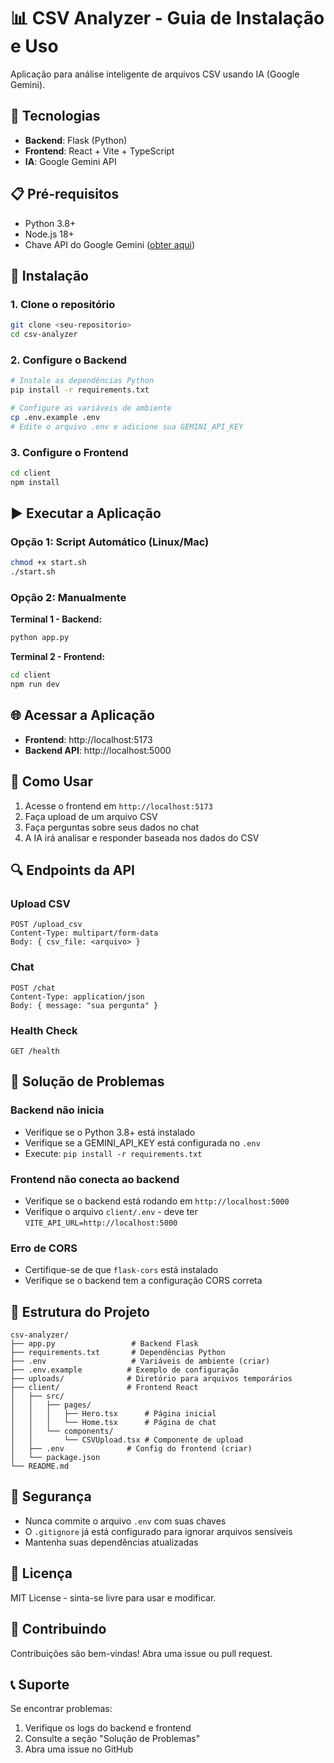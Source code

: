 # 📊 CSV Analyzer - Guia de Instalação e Uso

Aplicação para análise inteligente de arquivos CSV usando IA (Google Gemini).

## 🚀 Tecnologias

- **Backend**: Flask (Python)
- **Frontend**: React + Vite + TypeScript
- **IA**: Google Gemini API

## 📋 Pré-requisitos

- Python 3.8+
- Node.js 18+
- Chave API do Google Gemini ([obter aqui](https://makersuite.google.com/app/apikey))

## 🔧 Instalação

### 1. Clone o repositório

```bash
git clone <seu-repositorio>
cd csv-analyzer
```

### 2. Configure o Backend

```bash
# Instale as dependências Python
pip install -r requirements.txt

# Configure as variáveis de ambiente
cp .env.example .env
# Edite o arquivo .env e adicione sua GEMINI_API_KEY
```

### 3. Configure o Frontend

```bash
cd client
npm install
```

## ▶️ Executar a Aplicação

### Opção 1: Script Automático (Linux/Mac)

```bash
chmod +x start.sh
./start.sh
```

### Opção 2: Manualmente

**Terminal 1 - Backend:**
```bash
python app.py
```

**Terminal 2 - Frontend:**
```bash
cd client
npm run dev
```

## 🌐 Acessar a Aplicação

- **Frontend**: http://localhost:5173
- **Backend API**: http://localhost:5000

## 📝 Como Usar

1. Acesse o frontend em `http://localhost:5173`
2. Faça upload de um arquivo CSV
3. Faça perguntas sobre seus dados no chat
4. A IA irá analisar e responder baseada nos dados do CSV

## 🔍 Endpoints da API

### Upload CSV
```
POST /upload_csv
Content-Type: multipart/form-data
Body: { csv_file: <arquivo> }
```

### Chat
```
POST /chat
Content-Type: application/json
Body: { message: "sua pergunta" }
```

### Health Check
```
GET /health
```

## 🐛 Solução de Problemas

### Backend não inicia
- Verifique se o Python 3.8+ está instalado
- Verifique se a GEMINI_API_KEY está configurada no `.env`
- Execute: `pip install -r requirements.txt`

### Frontend não conecta ao backend
- Verifique se o backend está rodando em `http://localhost:5000`
- Verifique o arquivo `client/.env` - deve ter `VITE_API_URL=http://localhost:5000`

### Erro de CORS
- Certifique-se de que `flask-cors` está instalado
- Verifique se o backend tem a configuração CORS correta

## 📁 Estrutura do Projeto

```
csv-analyzer/
├── app.py                 # Backend Flask
├── requirements.txt       # Dependências Python
├── .env                   # Variáveis de ambiente (criar)
├── .env.example          # Exemplo de configuração
├── uploads/              # Diretório para arquivos temporários
├── client/               # Frontend React
│   ├── src/
│   │   ├── pages/
│   │   │   ├── Hero.tsx      # Página inicial
│   │   │   └── Home.tsx      # Página de chat
│   │   └── components/
│   │       └── CSVUpload.tsx # Componente de upload
│   ├── .env              # Config do frontend (criar)
│   └── package.json
└── README.md
```

## 🔐 Segurança

- Nunca commite o arquivo `.env` com suas chaves
- O `.gitignore` já está configurado para ignorar arquivos sensíveis
- Mantenha suas dependências atualizadas

## 📄 Licença

MIT License - sinta-se livre para usar e modificar.

## 🤝 Contribuindo

Contribuições são bem-vindas! Abra uma issue ou pull request.

## 📞 Suporte

Se encontrar problemas:
1. Verifique os logs do backend e frontend
2. Consulte a seção "Solução de Problemas"
3. Abra uma issue no GitHub